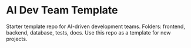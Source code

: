 # AI Dev Team Template 
 
Starter template repo for AI-driven development teams. 
Folders: frontend, backend, database, tests, docs. 
Use this repo as a template for new projects. 
